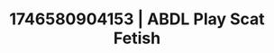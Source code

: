---
categories:
- Erotic tension tease
- AI-generated
- Shadow play
- Inclusive desire
- Sensual touch
- ASMR
- Curvy bodies
- Cosplay
image: /assets/images/1746580904153.jpg
layout: post
seo:
  description: Featured content with sensual ABDL Play, Scat Fetish. HD images available.
  keywords: ABDL Play, Scat Fetish
  og_image: /assets/images/1746580904153.jpg
  schema_type: VisualArtwork
tags:
- ABDL Play
- Scat Fetish
- '#1746580904153'
title: 1746580904153 | ABDL Play Scat Fetish
---